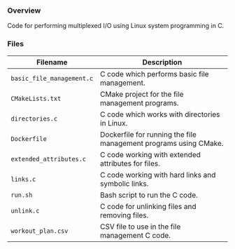 ### Overview

Code for performing multiplexed I/O using Linux system programming in C.

### Files

| Filename                  | Description                                                      |
|---------------------------|------------------------------------------------------------------|
| `basic_file_management.c` | C code which performs basic file management.                     |
| `CMakeLists.txt`          | CMake project for the file management programs.                  |
| `directories.c`           | C code which works with directories in Linux.                    |
| `Dockerfile`              | Dockerfile for running the file management programs using CMake. |
| `extended_attributes.c`   | C code working with extended attributes for files.               |
| `links.c`                 | C code working with hard links and symbolic links.               |
| `run.sh`                  | Bash script to run the C code.                                   |
| `unlink.c`                | C code for unlinking files and removing files.                   |
| `workout_plan.csv`        | CSV file to use in the file management C code.                   |
